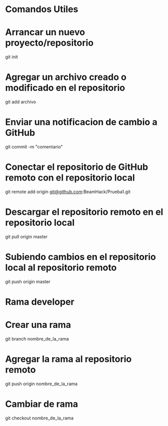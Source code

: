 # Comandos Utiles

# Arrancar un nuevo proyecto/repositorio
git init

# Agregar un archivo creado o modificado en el repositorio
git add archivo

# Enviar una notificacion de cambio a GitHub
git commit -m "comentario"

# Conectar el repositorio de GitHub remoto con el repositorio local
git remote add origin git@github.com:BeamHack/Prueba1.git

# Descargar el repositorio remoto en el repositorio local
git pull origin master

# Subiendo cambios en el repositorio local al repositorio remoto
git push origin master 

# Rama developer

# Crear una rama
git branch nombre_de_la_rama

# Agregar la rama al repositorio remoto
git push origin nombre_de_la_rama

# Cambiar de rama
git checkout nombre_de_la_rama

